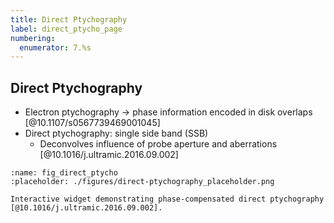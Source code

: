 ```yaml
---
title: Direct Ptychography
label: direct_ptycho_page
numbering:
  enumerator: 7.%s
---
```


## Direct Ptychography

- Electron ptychography &rarr; phase information encoded in disk overlaps [@10.1107/s0567739469001045]
- Direct ptychography: single side band (SSB)
  - Deconvolves influence of probe aperture and aberrations [@10.1016/j.ultramic.2016.09.002]

```{figure} #app:direct-ptychography
:name: fig_direct_ptycho
:placeholder: ./figures/direct-ptychography_placeholder.png

Interactive widget demonstrating phase-compensated direct ptychography [@10.1016/j.ultramic.2016.09.002].
```

